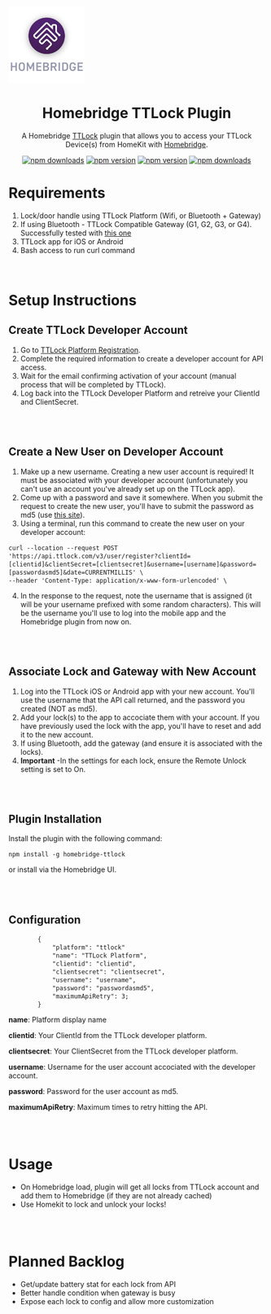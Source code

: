 
<span align="center">

<img src="https://github.com/homebridge/branding/raw/master/logos/homebridge-wordmark-logo-vertical.png" width="150">





# Homebridge TTLock Plugin 



<p>A Homebridge <a href="https://open.ttlock.com/document/doc?urlName=userGuide%2FekeyEn.html">TTLock</a>  
plugin that allows you to access your TTLock Device(s) from HomeKit with
  <a href="https://homebridge.io">Homebridge</a>. 
</p>

[![npm downloads](https://badgen.net/github/checks/bwitting/homebridge-ttlock)](https://github.com/bwitting/homebridge-ttlock)
[![npm version](https://badgen.net/github/release/bwitting/homebridge-ttlock)](https://github.com/bwitting/homebridge-ttlock)
[![npm version](https://badgen.net/npm/v/homebridge-ttlock)](https://www.npmjs.com/package/homebridge-ttlock)
[![npm downloads](https://badgen.net/npm/dt/homebridge-ttlock)](https://www.npmjs.com/package/homebridge-ttlock)


</span>


# Requirements
1. Lock/door handle using TTLock Platform (Wifi, or Bluetooth + Gateway)
2. If using Bluetooth - TTLock Compatible Gateway (G1, G2, G3, or G4). Successfully tested with [this one](https://www.amazon.com/gp/product/B085THR6VX)
3. TTLock app for iOS or Android 
4. Bash access to run curl command
<br><br><br>


# Setup Instructions

## Create TTLock Developer Account
1. Go to [TTLock Platform Registration](https://open.ttlock.com/register).
2. Complete the required information to create a developer account for API access.
3. Wait for the email confirming activation of your account (manual process that will be completed by TTLock).
4. Log back into the TTLock Developer Platform and retreive your ClientId and ClientSecret.

<br><br>

## Create a New User on Developer Account

1. Make up a new username. Creating a new user account is required! It must be associated with your developer account (unfortunately you can't use an account you've already set up on the TTLock app).
2. Come up with a password and save it somewhere. When you submit the request to create the new user, you'll have to submit the password as md5 (use [this site](https://www.md5online.org/md5-encrypt.html)).
3. Using a terminal, run this command to create the new user on your developer account:

```
curl --location --request POST 'https://api.ttlock.com/v3/user/register?clientId=[clientid]&clientSecret=[clientsecret]&username=[username]&password=[passwordasmd5]&date=CURRENTMILLIS' \
--header 'Content-Type: application/x-www-form-urlencoded' \
```
4. In the response to the request, note the username that is assigned (it will be your username prefixed with some random characters).  This will be the username you'll use to log into the mobile app and the Homebridge plugin from now on.


<br><br>


## Associate Lock and Gateway with New Account

1. Log into the TTLock iOS or Android app with your new account.  You'll use the username that the API call returned, and the password you created (NOT as md5).
2. Add your lock(s) to the app to accociate them with your account.  If you have previously used the lock with the app, you'll have to reset and add it to the new account.
3. If using Bluetooth, add the gateway (and ensure it is associated with the locks).
4. **Important** -In the settings for each lock, ensure the Remote Unlock setting is set to On.

<br><br>

## Plugin Installation
Install the plugin with the following command:
```
npm install -g homebridge-ttlock
```
or install via the Homebridge UI.

<br><br>

## Configuration
```
        {
            "platform": "ttlock"
            "name": "TTLock Platform",
            "clientid": "clientid",
            "clientsecret": "clientsecret",
            "username": "username",
            "password": "passwordasmd5",
            "maximumApiRetry": 3;
        }
```

**name**: Platform display name

**clientid**: Your ClientId from the TTLock developer platform.

**clientsecret**: Your ClientSecret from the TTLock developer platform.

**username**: Username for the user account accociated with the developer account.

**password**: Password for the user account as md5.

**maximumApiRetry**: Maximum times to retry hitting the API.

<br><br>

# Usage

* On Homebridge load, plugin will get all locks from TTLock account and add them to Homebridge (if they are not already cached)
* Use Homekit to lock and unlock your locks!

<br><br>

# Planned Backlog

* Get/update battery stat for each lock from API
* Better handle condition when gateway is busy
* Expose each lock to config and allow more customization